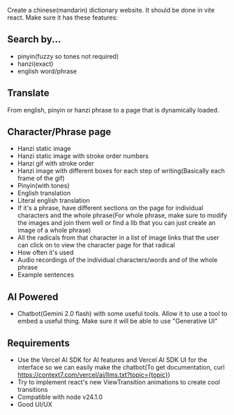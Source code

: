 Create a chinese(mandarin) dictionary website. It should be done in vite react. Make sure it has these features:

## Search by...
* pinyin(fuzzy so tones not required)
* hanzi(exact)
* english word/phrase

## Translate
From english, pinyin or hanzi phrase to a page that is dynamically loaded.

## Character/Phrase page
* Hanzi static image
* Hanzi static image with stroke order numbers
* Hanzi gif with stroke order
* Hanzi image with different boxes for each step of writing(Basically each frame of the gif)
* Pinyin(with tones)
* English translation
* Literal english translation
* If it's a phrase, have different sections on the page for individual characters and the whole phrase(For whole phrase, make sure to modify the images and join them well or find a lib that you can just create an image of a whole phrase)
* All the radicals from that character in a list of image links that the user can click on to view the character page for that radical
* How often it's used
* Audio recordings of the individual characters/words and of the whole phrase
* Example sentences

## AI Powered
* Chatbot(Gemini 2.0 flash) with some useful tools. Allow it to use a tool to embed a useful thing. Make sure it will be able to use "Generative UI"



## Requirements
* Use the Vercel AI SDK for AI features and Vercel AI SDK UI for the interface so we can easily make the chatbot(To get documentation, curl https://context7.com/vercel/ai/llms.txt?topic={topic})
* Try to implement react's new ViewTransition animations to create cool transitions
* Compatible with node v24.1.0
* Good UI/UX
